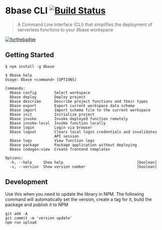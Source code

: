 # 8base CLI  [![Build Status](https://travis-ci.org/8base/cli.svg?branch=master)](https://travis-ci.org/8base/cli)
> A Command Line Interface (CLI) that simplifies the deployment of serverless functions to your 8base workspace

[![forthebadge](https://forthebadge.com/images/badges/built-with-love.svg)](https://forthebadge.com)


## Getting Started
```
$ npm install -g 8base

$ 8base help
Usage: 8base <command> [OPTIONS]

Commands:
  8base config        Select workspace
  8base deploy        Deploy project
  8base describe      Describe project functions and their types
  8base export        Export current workspace data schema
  8base import        Import schema file to the current workspace
  8base init          Initialize project
  8base invoke        Invoke deployed function remotely
  8base invoke-local  Invoke function locally
  8base login         Login via browser
  8base logout        Clears local login credentials and invalidates
                      API session
  8base logs          View function logs
  8base package       Package application without deploying
  8base codegen:view  Create frontend templates 

Options:
  -h, --help     Show help                                 [boolean]
  -v, --version  Show version number                       [boolean]
```

## Development
Use this when you need to update the library in NPM. The following command will automatically set the version, create a tag for it, build the package and publish it to NPM
```
git add -A
git commit -m 'version update'
npm run upload
```
